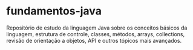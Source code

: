 # fundamentos-java
Repositório de estudo da linguagem Java sobre os conceitos básicos da linguagem, estrutura de controle, classes, métodos, arrays, collections, revisão de orientação a objetos, API e outros tópicos mais avançados.
